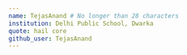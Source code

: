```yaml
---
name: TejasAnand # No longer than 28 characters
institution: Delhi Public School, Dwarka 
quote: hail core
github_user: TejasAnand
---
```

